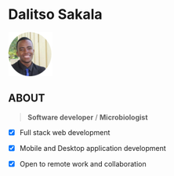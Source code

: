 <!--
 Copyright (C) Dalitso Sakala <contact@dalitsosakala.com>
 All Rights Reserved.
 Unauthorized copying of this file, via any medium is strictly
 prohibited proprietary and confidential.
-->
# Dalitso Sakala
<img src="assets/img/avatar.png" width="90" height="90" >

## ABOUT
> **Software developer** / **Microbiologist**

- [x] Full stack web development
- [x] Mobile and Desktop application development
- [x] Open to remote work and collaboration

